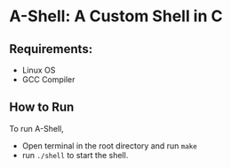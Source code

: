 # A-Shell: A Custom Shell in C
## Requirements:
- Linux OS
- GCC Compiler

## How to Run
To run A-Shell, 

- Open terminal in the root directory and run `make`
- run `./shell` to start the shell.

